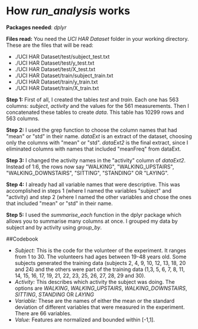 # How *run_analysis* works

**Packages needed**: *dplyr*

**Files read:** You need the *UCI HAR Dataset* folder in your working directory. These are the files that will be read:
- ./UCI HAR Dataset/test/subject_test.txt
- ./UCI HAR Dataset/test/y_test.txt
- ./UCI HAR Dataset/test/X_test.txt
- ./UCI HAR Dataset/train/subject_train.txt
- ./UCI HAR Dataset/train/y_train.txt
- ./UCI HAR Dataset/train/X_train.txt

**Step 1:**
First of all, I created the tables *test* and *train*.
Each one has 563 columns: *subject*, *activity* and the values for the 561 measurements.
Then I concatenated these tables to create *data*. This table has 10299 rows and 563 columns.

**Step 2:**
I used the grep function to choose the column names that had "mean" or "std" in their name.
*dataExt* is an extract of the dataset, choosing only the columns with "mean" or "std".
*dataExt2* is the final extract, since I eliminated columns with names that included "meanFreq" from dataExt.

**Step 3:**
I changed the activity names in the "activity" column of *dataExt2*. 
Instead of 1:6, the rows now say "WALKING", "WALKING_UPSTAIRS", "WALKING_DOWNSTAIRS", "SITTING", "STANDING" OR "LAYING".

**Step 4:**
I already had all variable names that were descriptive. This was accomplished in steps 1 (where I named the variables "subject" and "activity) and step 2 (where I named the other variables and chose the ones that included "mean" or "std" in their name.

**Step 5:**
I used the *summarise_each* function in the dplyr package which allows you to summarise many columns at once. I grouped my data by subject and by activity using *group_by*. 


##Codebook
- *Subject:* This is the code for the volunteer of the experiment. It ranges from 1 to 30. The volunteers had ages between 19-48 years old.
Some subjects generated the training data (subjects 2, 4, 9, 10, 12, 13, 18, 20 and 24) and the others were part of the training data (1,3, 5, 6, 7,  8, 11, 14, 15, 16, 17, 19, 21, 22, 23, 25, 26, 27, 28, 29 and 30).
- *Activity:* This describes which activity the subject was doing. The options are *WALKING*, *WALKING_UPSTAIRS*, *WALKING_DOWNSTAIRS*, *SITTING*, *STANDING* OR *LAYING*
- *Variable:* These are the names of either the mean or the standard deviation of different variables that were measured in the experiment. There are 66 variables.
- *Value:* Features are normalized and bounded within [-1,1].






